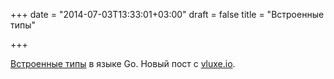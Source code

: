 +++
date = "2014-07-03T13:33:01+03:00"
draft = false
title = "Встроенные типы"

+++

<p><a href="http://vluxe.io/golang-builtin.html">Встроенные типы</a>&nbsp;в языке Go. Новый пост с&nbsp;<a href="http://vluxe.io/">vluxe.io</a>.</p>


